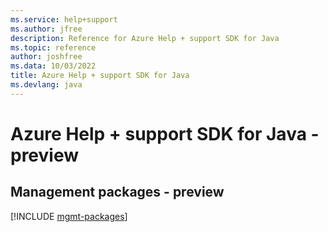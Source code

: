 ```yaml
---
ms.service: help+support
ms.author: jfree
description: Reference for Azure Help + support SDK for Java
ms.topic: reference
author: joshfree
ms.data: 10/03/2022
title: Azure Help + support SDK for Java
ms.devlang: java
---
```

# Azure Help + support SDK for Java - preview

## Management packages - preview
[!INCLUDE [mgmt-packages](help-+-support-mgmt-index.md)]